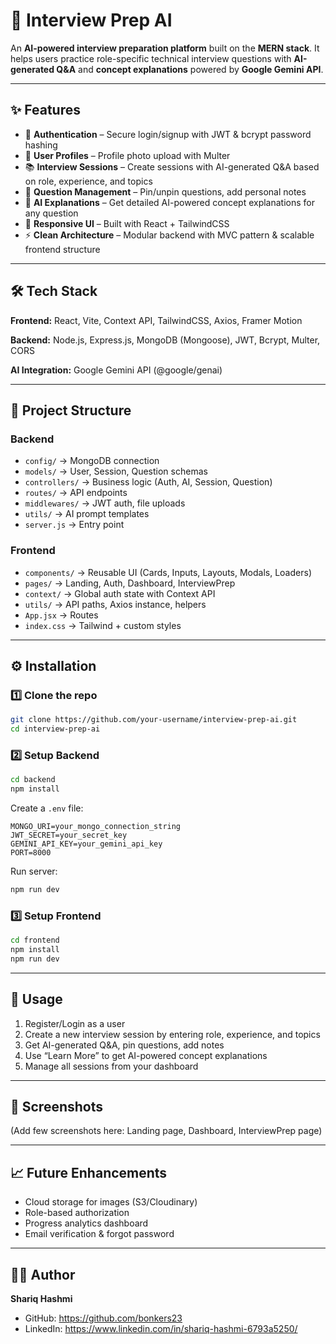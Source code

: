 # 🚀 Interview Prep AI

An **AI-powered interview preparation platform** built on the **MERN stack**. It helps users practice role-specific technical interview questions with **AI-generated Q&A** and **concept explanations** powered by **Google Gemini API**.

---

## ✨ Features

- 🔐 **Authentication** – Secure login/signup with JWT & bcrypt password hashing
- 👤 **User Profiles** – Profile photo upload with Multer
- 📚 **Interview Sessions** – Create sessions with AI-generated Q&A based on role, experience, and topics
- 📌 **Question Management** – Pin/unpin questions, add personal notes
- 🤖 **AI Explanations** – Get detailed AI-powered concept explanations for any question
- 📱 **Responsive UI** – Built with React + TailwindCSS
- ⚡ **Clean Architecture** – Modular backend with MVC pattern & scalable frontend structure

---

## 🛠️ Tech Stack

**Frontend:** React, Vite, Context API, TailwindCSS, Axios, Framer Motion

**Backend:** Node.js, Express.js, MongoDB (Mongoose), JWT, Bcrypt, Multer, CORS

**AI Integration:** Google Gemini API (@google/genai)

---

## 📂 Project Structure

### Backend

- `config/` → MongoDB connection
- `models/` → User, Session, Question schemas
- `controllers/` → Business logic (Auth, AI, Session, Question)
- `routes/` → API endpoints
- `middlewares/` → JWT auth, file uploads
- `utils/` → AI prompt templates
- `server.js` → Entry point

### Frontend

- `components/` → Reusable UI (Cards, Inputs, Layouts, Modals, Loaders)
- `pages/` → Landing, Auth, Dashboard, InterviewPrep
- `context/` → Global auth state with Context API
- `utils/` → API paths, Axios instance, helpers
- `App.jsx` → Routes
- `index.css` → Tailwind + custom styles

---

## ⚙️ Installation

### 1️⃣ Clone the repo

```bash
git clone https://github.com/your-username/interview-prep-ai.git
cd interview-prep-ai

```

### 2️⃣ Setup Backend

```bash
cd backend
npm install

```

Create a `.env` file:

```
MONGO_URI=your_mongo_connection_string
JWT_SECRET=your_secret_key
GEMINI_API_KEY=your_gemini_api_key
PORT=8000

```

Run server:

```bash
npm run dev

```

### 3️⃣ Setup Frontend

```bash
cd frontend
npm install
npm run dev

```

---

## 🚀 Usage

1. Register/Login as a user
2. Create a new interview session by entering role, experience, and topics
3. Get AI-generated Q&A, pin questions, add notes
4. Use “Learn More” to get AI-powered concept explanations
5. Manage all sessions from your dashboard

---

## 📸 Screenshots

(Add few screenshots here: Landing page, Dashboard, InterviewPrep page)

---

## 📈 Future Enhancements

- Cloud storage for images (S3/Cloudinary)
- Role-based authorization
- Progress analytics dashboard
- Email verification & forgot password

---

## 👨‍💻 Author

**Shariq Hashmi**

- GitHub: https://github.com/bonkers23
- LinkedIn: https://www.linkedin.com/in/shariq-hashmi-6793a5250/